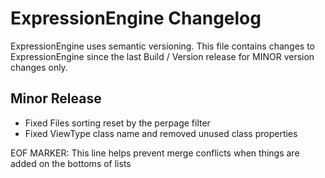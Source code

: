 # ExpressionEngine Changelog

ExpressionEngine uses semantic versioning. This file contains changes to ExpressionEngine since the last Build / Version release for MINOR version changes only.

## Minor Release

   - Fixed Files sorting reset by the perpage filter
   - Fixed ViewType class name and removed unused class properties

EOF MARKER: This line helps prevent merge conflicts when things are
added on the bottoms of lists
